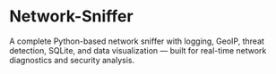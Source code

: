 # Network-Sniffer
A complete Python-based network sniffer with logging, GeoIP, threat detection, SQLite, and data visualization — built for real-time network diagnostics and security analysis.
